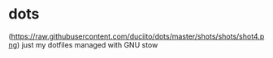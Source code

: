 # dots
(https://raw.githubusercontent.com/duciito/dots/master/shots/shots/shot4.png)
just my dotfiles managed with GNU stow
